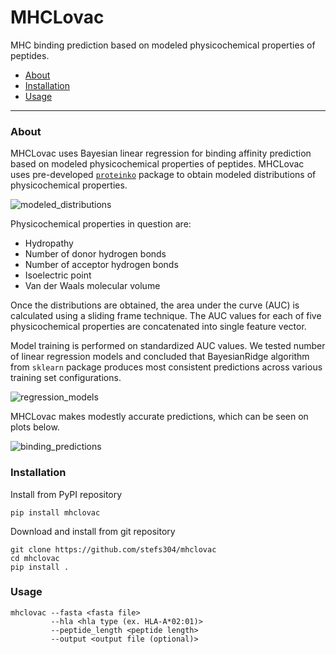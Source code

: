 # MHCLovac
MHC binding prediction based on modeled physicochemical properties of peptides.

* [About](#About)
* [Installation](#Installation)
* [Usage](#Usage)

<hr>

### About 

MHCLovac uses Bayesian linear regression for binding affinity prediction
based on modeled physicochemical properties of peptides.
MHCLovac uses pre-developed [`proteinko`](https://github.com/stefs304/proteinko) 
package to obtain modeled distributions of physicochemical properties. 

![modeled_distributions](https://raw.githubusercontent.com/stefs304/proteinko/master/resources/plot1.png)

Physicochemical properties in question are:
* Hydropathy
* Number of donor hydrogen bonds
* Number of acceptor hydrogen bonds
* Isoelectric point
* Van der Waals molecular volume
 
 Once the distributions are obtained, the area under the curve (AUC) is 
 calculated using a sliding frame technique. The AUC values for each of five
 physicochemical properties are concatenated into single feature vector. 
 
Model training is performed on standardized AUC values. We tested number of 
linear regression models and concluded that BayesianRidge algorithm from `sklearn`
package produces most consistent predictions across various training set 
configurations.

![regression_models](https://raw.githubusercontent.com/stefs304/mhclovac/master/resources/plots/REGRESSION-MODELS.2019-04-27T21%3A12%3A47.348099.png)

MHCLovac makes modestly accurate predictions, which can be seen on plots below.

![binding_predictions](https://raw.githubusercontent.com/stefs304/mhclovac/master/resources/plots/BINDING_PREDICTIONS.2019-05-01T13%3A31%3A05.698974.png)
  

### Installation

Install from PyPI repository
```
pip install mhclovac
```

Download and install from git repository
```
git clone https://github.com/stefs304/mhclovac
cd mhclovac
pip install .
```

### Usage
```
mhclovac --fasta <fasta file> 
         --hla <hla type (ex. HLA-A*02:01)> 
         --peptide_length <peptide length>
         --output <output file (optional)>
```
